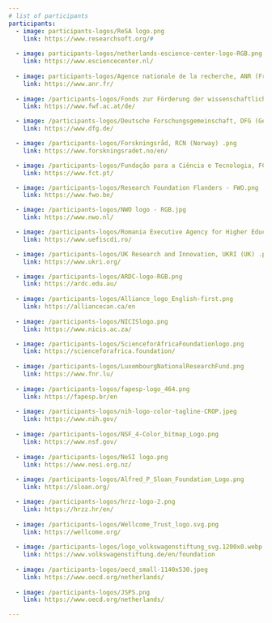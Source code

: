 ```yaml
---
# list of participants
participants:
  - image: participants-logos/ReSA logo.png
    link: https://www.researchsoft.org/#
    
  - image: participants-logos/netherlands-escience-center-logo-RGB.png
    link: https://www.esciencecenter.nl/
  
  - image: participants-logos/Agence nationale de la recherche, ANR (France).jpeg
    link: https://www.anr.fr/
    
  - image: /participants-logos/Fonds zur Förderung der wissenschaftlichen Forschung, FWF (Austria) .png
    link: https://www.fwf.ac.at/de/

  - image: /participants-logos/Deutsche Forschungsgemeinschaft, DFG (Germany).png
    link: https://www.dfg.de/

  - image: /participants-logos/Forskningsråd, RCN (Norway) .png
    link: https://www.forskningsradet.no/en/

  - image: /participants-logos/Fundação para a Ciência e Tecnologia, FCT (Portugal) .jpeg
    link: https://www.fct.pt/

  - image: /participants-logos/Research Foundation Flanders - FWO.png
    link: https://www.fwo.be/

  - image: /participants-logos/NWO logo - RGB.jpg
    link: https://www.nwo.nl/

  - image: /participants-logos/Romania Executive Agency for Higher Education, Research, Development and Innovation Funding of Romania, UEFISCDI (Romania) .png
    link: https://www.uefiscdi.ro/

  - image: /participants-logos/UK Research and Innovation, UKRI (UK) .png
    link: https://www.ukri.org/

  - image: /participants-logos/ARDC-logo-RGB.png
    link: https://ardc.edu.au/
    
  - image: /participants-logos/Alliance_logo_English-first.png
    link: https://alliancecan.ca/en
    
  - image: /participants-logos/NICISlogo.png
    link: https://www.nicis.ac.za/

  - image: /participants-logos/ScienceforAfricaFoundationlogo.png
    link: https://scienceforafrica.foundation/
   
  - image: /participants-logos/LuxembourgNationalResearchFund.png
    link: https://www.fnr.lu/
   
  - image: /participants-logos/fapesp-logo_464.png
    link: https://fapesp.br/en
    
  - image: /participants-logos/nih-logo-color-tagline-CROP.jpeg
    link: https://www.nih.gov/
    
  - image: /participants-logos/NSF_4-Color_bitmap_Logo.png
    link: https://www.nsf.gov/
    
  - image: /participants-logos/NeSI logo.png
    link: https://www.nesi.org.nz/
    
  - image: /participants-logos/Alfred_P_Sloan_Foundation_Logo.png
    link: https://sloan.org/

  - image: /participants-logos/hrzz-logo-2.png
    link: https://hrzz.hr/en/
    
  - image: /participants-logos/Wellcome_Trust_logo.svg.png
    link: https://wellcome.org/
    
  - image: /participants-logos/logo_volkswagenstiftung_svg.1200x0.webp
    link: https://www.volkswagenstiftung.de/en/foundation
    
  - image: /participants-logos/oecd_small-1140x530.jpeg
    link: https://www.oecd.org/netherlands/
    
  - image: /participants-logos/JSPS.png
    link: https://www.oecd.org/netherlands/

---
```

